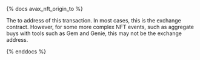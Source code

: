 {% docs avax_nft_origin_to %}

The to address of this transaction. In most cases, this is the exchange contract. However, for some more complex NFT events, such as aggregate buys with tools such as Gem and Genie, this may not be the exchange address. 

{% enddocs %}
